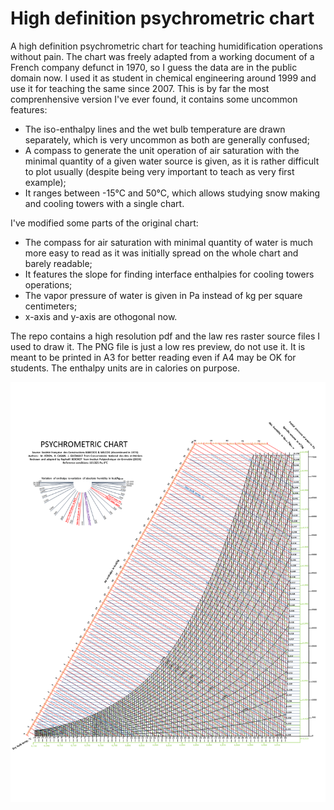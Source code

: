 # High definition psychrometric chart
A high definition psychrometric chart for teaching humidification operations without pain. The chart was freely adapted from a working document of a French company defunct in 1970, so I guess the data are in the public domain now. I used it as student in chemical engineering around 1999 and use it for teaching the same since 2007. This is by far the most comprenhensive version I've ever found, it contains some uncommon features:
- The iso-enthalpy lines and the wet bulb temperature are drawn separately, which is very uncommon as both are generally confused;
- A compass to generate the unit operation of air saturation with the minimal quantity of a given water source is given, as it is rather difficult to plot usually (despite being very important to teach as very first example);
- It ranges between -15°C and 50°C, which allows studying snow making and cooling towers with a single chart.

 I've modified some parts of the original chart:
 - The compass for air saturation with minimal quantity of water is much more easy to read as it was initially spread on the whole chart and barely readable;
 - It features the slope for finding interface enthalpies for cooling towers operations;
 - The vapor pressure of water is given in Pa instead of kg per square centimeters;
 - x-axis and y-axis are othogonal now.

The repo contains a high resolution pdf and the law res raster source files I used to draw it. The PNG file is just a low res preview, do not use it. It is meant to be printed in A3 for better reading even if A4 may be OK for students. The enthalpy units are in calories on purpose.

![](/Psychrometric_chart.png)

